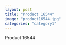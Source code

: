 ```yaml
---
layout: post
title: "Product 16544"
image: "product16544.jpg"
categories: "category1"
---
```

Product 16544
